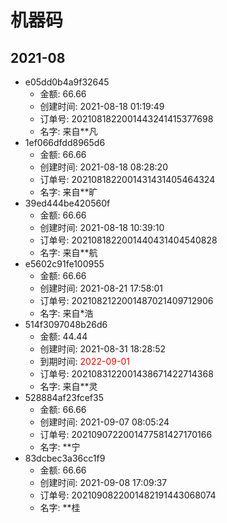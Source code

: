 # 机器码
## 2021-08
* e05dd0b4a9f32645
  * 金额: 66.66
  * 创建时间: 2021-08-18 01:19:49
  * 订单号: 2021081822001443241415377698
  * 名字: 来自**凡
* 1ef066dfdd8965d6
  * 金额: 66.66
  * 创建时间: 2021-08-18 08:28:20
  * 订单号: 2021081822001431431405464324
  * 名字: 来自**旷
* 39ed444be420560f
  * 金额: 66.66
  * 创建时间: 2021-08-18 10:39:10
  * 订单号: 2021081822001440431404540828
  * 名字: 来自**航
* e5602c91fe100955
  * 金额: 66.66
  * 创建时间: 2021-08-21 17:58:01
  * 订单号: 2021082122001487021409712906
  * 名字: 来自*浩
* 514f3097048b26d6
  * 金额: 44.44
  * 创建时间: 2021-08-31 18:28:52
  * 到期时间: <font color=red>2022-09-01</font >
  * 订单号: 2021083122001438671422714368
  * 名字: 来自**灵
* 528884af23fcef35
  * 金额: 66.66
  * 创建时间: 2021-09-07 08:05:24
  * 订单号: 2021090722001477581427170166
  * 名字: **宁
* 83dcbec3a36cc1f9
  * 金额: 66.66
  * 创建时间: 2021-09-08 17:09:37
  * 订单号: 2021090822001482191443068074
  * 名字: **桂